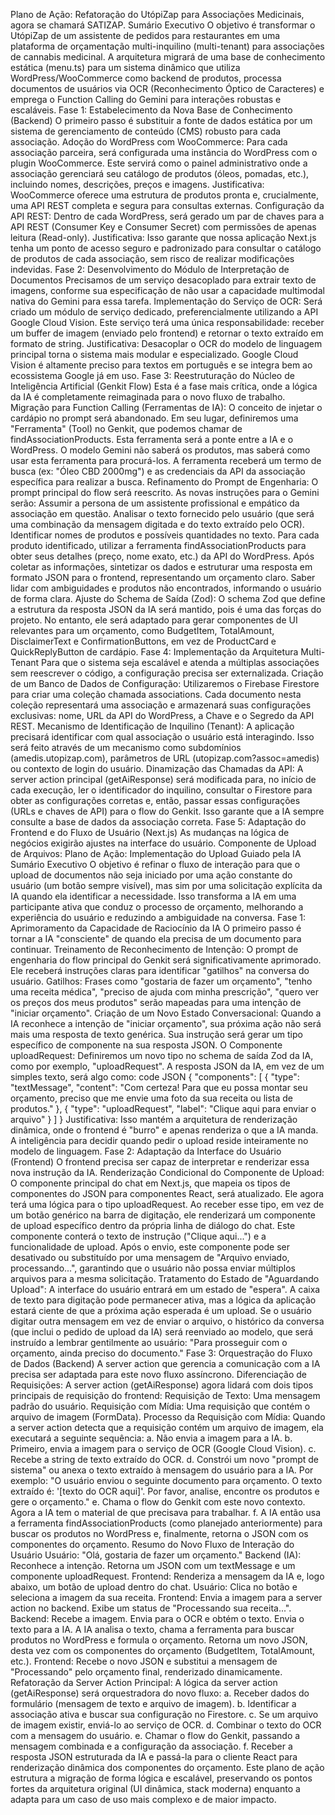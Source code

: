 Plano de Ação: Refatoração do UtópiZap para Associações Medicinais, agora se chamará SATIZAP.
Sumário Executivo
O objetivo é transformar o UtópiZap de um assistente de pedidos para restaurantes em uma plataforma de orçamentação multi-inquilino (multi-tenant) para associações de cannabis medicinal. A arquitetura migrará de uma base de conhecimento estática (menu.ts) para um sistema dinâmico que utiliza WordPress/WooCommerce como backend de produtos, processa documentos de usuários via OCR (Reconhecimento Óptico de Caracteres) e emprega o Function Calling do Gemini para interações robustas e escaláveis.
Fase 1: Estabelecimento da Nova Base de Conhecimento (Backend)
O primeiro passo é substituir a fonte de dados estática por um sistema de gerenciamento de conteúdo (CMS) robusto para cada associação.
Adoção do WordPress com WooCommerce:
Para cada associação parceira, será configurada uma instância do WordPress com o plugin WooCommerce. Este servirá como o painel administrativo onde a associação gerenciará seu catálogo de produtos (óleos, pomadas, etc.), incluindo nomes, descrições, preços e imagens.
Justificativa: WooCommerce oferece uma estrutura de produtos pronta e, crucialmente, uma API REST completa e segura para consultas externas.
Configuração da API REST:
Dentro de cada WordPress, será gerado um par de chaves para a API REST (Consumer Key e Consumer Secret) com permissões de apenas leitura (Read-only).
Justificativa: Isso garante que nossa aplicação Next.js tenha um ponto de acesso seguro e padronizado para consultar o catálogo de produtos de cada associação, sem risco de realizar modificações indevidas.
Fase 2: Desenvolvimento do Módulo de Interpretação de Documentos
Precisamos de um serviço desacoplado para extrair texto de imagens, conforme sua especificação de não usar a capacidade multimodal nativa do Gemini para essa tarefa.
Implementação do Serviço de OCR:
Será criado um módulo de serviço dedicado, preferencialmente utilizando a API Google Cloud Vision.
Este serviço terá uma única responsabilidade: receber um buffer de imagem (enviado pelo frontend) e retornar o texto extraído em formato de string.
Justificativa: Desacoplar o OCR do modelo de linguagem principal torna o sistema mais modular e especializado. Google Cloud Vision é altamente preciso para textos em português e se integra bem ao ecossistema Google já em uso.
Fase 3: Reestruturação do Núcleo de Inteligência Artificial (Genkit Flow)
Esta é a fase mais crítica, onde a lógica da IA é completamente reimaginada para o novo fluxo de trabalho.
Migração para Function Calling (Ferramentas de IA):
O conceito de injetar o cardápio no prompt será abandonado. Em seu lugar, definiremos uma "Ferramenta" (Tool) no Genkit, que podemos chamar de findAssociationProducts.
Esta ferramenta será a ponte entre a IA e o WordPress. O modelo Gemini não saberá os produtos, mas saberá como usar esta ferramenta para procurá-los. A ferramenta receberá um termo de busca (ex: "Óleo CBD 2000mg") e as credenciais da API da associação específica para realizar a busca.
Refinamento do Prompt de Engenharia:
O prompt principal do flow será reescrito. As novas instruções para o Gemini serão:
Assumir a persona de um assistente profissional e empático da associação em questão.
Analisar o texto fornecido pelo usuário (que será uma combinação da mensagem digitada e do texto extraído pelo OCR).
Identificar nomes de produtos e possíveis quantidades no texto.
Para cada produto identificado, utilizar a ferramenta findAssociationProducts para obter seus detalhes (preço, nome exato, etc.) da API do WordPress.
Após coletar as informações, sintetizar os dados e estruturar uma resposta em formato JSON para o frontend, representando um orçamento claro.
Saber lidar com ambiguidades e produtos não encontrados, informando o usuário de forma clara.
Ajuste do Schema de Saída (Zod):
O schema Zod que define a estrutura da resposta JSON da IA será mantido, pois é uma das forças do projeto. No entanto, ele será adaptado para gerar componentes de UI relevantes para um orçamento, como BudgetItem, TotalAmount, DisclaimerText e ConfirmationButtons, em vez de ProductCard e QuickReplyButton de cardápio.
Fase 4: Implementação da Arquitetura Multi-Tenant
Para que o sistema seja escalável e atenda a múltiplas associações sem reescrever o código, a configuração precisa ser externalizada.
Criação de um Banco de Dados de Configuração:
Utilizaremos o Firebase Firestore para criar uma coleção chamada associations.
Cada documento nesta coleção representará uma associação e armazenará suas configurações exclusivas: nome, URL da API do WordPress, a Chave e o Segredo da API REST.
Mecanismo de Identificação de Inquilino (Tenant):
A aplicação precisará identificar com qual associação o usuário está interagindo. Isso será feito através de um mecanismo como subdomínios (amedis.utopizap.com), parâmetros de URL (utopizap.com?assoc=amedis) ou contexto de login do usuário.
Dinamização das Chamadas da API:
A server action principal (getAiResponse) será modificada para, no início de cada execução, ler o identificador do inquilino, consultar o Firestore para obter as configurações corretas e, então, passar essas configurações (URLs e chaves de API) para o flow do Genkit. Isso garante que a IA sempre consulte a base de dados da associação correta.
Fase 5: Adaptação do Frontend e do Fluxo de Usuário (Next.js)
As mudanças na lógica de negócios exigirão ajustes na interface do usuário.
Componente de Upload de Arquivos:
Plano de Ação: Implementação do Upload Guiado pela IA
Sumário Executivo
O objetivo é refinar o fluxo de interação para que o upload de documentos não seja iniciado por uma ação constante do usuário (um botão sempre visível), mas sim por uma solicitação explícita da IA quando ela identificar a necessidade. Isso transforma a IA em uma participante ativa que conduz o processo de orçamento, melhorando a experiência do usuário e reduzindo a ambiguidade na conversa.
Fase 1: Aprimoramento da Capacidade de Raciocínio da IA
O primeiro passo é tornar a IA "consciente" de quando ela precisa de um documento para continuar.
Treinamento de Reconhecimento de Intenção:
O prompt de engenharia do flow principal do Genkit será significativamente aprimorado. Ele receberá instruções claras para identificar "gatilhos" na conversa do usuário.
Gatilhos: Frases como "gostaria de fazer um orçamento", "tenho uma receita médica", "preciso de ajuda com minha prescrição", "quero ver os preços dos meus produtos" serão mapeadas para uma intenção de "iniciar orçamento".
Criação de um Novo Estado Conversacional:
Quando a IA reconhece a intenção de "iniciar orçamento", sua próxima ação não será mais uma resposta de texto genérica. Sua instrução será gerar um tipo específico de componente na sua resposta JSON.
O Componente uploadRequest: Definiremos um novo tipo no schema de saída Zod da IA, como por exemplo, "uploadRequest". A resposta JSON da IA, em vez de um simples texto, será algo como:
code
JSON
{
  "components": [
    { 
      "type": "textMessage", 
      "content": "Com certeza! Para que eu possa montar seu orçamento, preciso que me envie uma foto da sua receita ou lista de produtos." 
    },
    {
      "type": "uploadRequest",
      "label": "Clique aqui para enviar o arquivo"
    }
  ]
}
Justificativa: Isso mantém a arquitetura de renderização dinâmica, onde o frontend é "burro" e apenas renderiza o que a IA manda. A inteligência para decidir quando pedir o upload reside inteiramente no modelo de linguagem.
Fase 2: Adaptação da Interface do Usuário (Frontend)
O frontend precisa ser capaz de interpretar e renderizar essa nova instrução da IA.
Renderização Condicional do Componente de Upload:
O componente principal do chat em Next.js, que mapeia os tipos de componentes do JSON para componentes React, será atualizado. Ele agora terá uma lógica para o tipo uploadRequest.
Ao receber esse tipo, em vez de um botão genérico na barra de digitação, ele renderizará um componente de upload específico dentro da própria linha de diálogo do chat. Este componente conterá o texto de instrução ("Clique aqui...") e a funcionalidade de upload.
Após o envio, este componente pode ser desativado ou substituído por uma mensagem de "Arquivo enviado, processando...", garantindo que o usuário não possa enviar múltiplos arquivos para a mesma solicitação.
Tratamento do Estado de "Aguardando Upload":
A interface do usuário entrará em um estado de "espera". A caixa de texto para digitação pode permanecer ativa, mas a lógica da aplicação estará ciente de que a próxima ação esperada é um upload.
Se o usuário digitar outra mensagem em vez de enviar o arquivo, o histórico da conversa (que inclui o pedido de upload da IA) será reenviado ao modelo, que será instruído a lembrar gentilmente ao usuário: "Para prosseguir com o orçamento, ainda preciso do documento."
Fase 3: Orquestração do Fluxo de Dados (Backend)
A server action que gerencia a comunicação com a IA precisa ser adaptada para este novo fluxo assíncrono.
Diferenciação de Requisições:
A server action (getAiResponse) agora lidará com dois tipos principais de requisição do frontend:
Requisição de Texto: Uma mensagem padrão do usuário.
Requisição com Mídia: Uma requisição que contém o arquivo de imagem (FormData).
Processo da Requisição com Mídia:
Quando a server action detecta que a requisição contém um arquivo de imagem, ela executará a seguinte sequência:
a. Não envia a imagem para a IA.
b. Primeiro, envia a imagem para o serviço de OCR (Google Cloud Vision).
c. Recebe a string de texto extraído do OCR.
d. Constrói um novo "prompt de sistema" ou anexa o texto extraído à mensagem do usuário para a IA. Por exemplo: "O usuário enviou o seguinte documento para orçamento. O texto extraído é: '[texto do OCR aqui]'. Por favor, analise, encontre os produtos e gere o orçamento."
e. Chama o flow do Genkit com este novo contexto. Agora a IA tem o material de que precisava para trabalhar.
f. A IA então usa a ferramenta findAssociationProducts (como planejado anteriormente) para buscar os produtos no WordPress e, finalmente, retorna o JSON com os componentes do orçamento.
Resumo do Novo Fluxo de Interação do Usuário
Usuário: "Olá, gostaria de fazer um orçamento."
Backend (IA): Reconhece a intenção. Retorna um JSON com um textMessage e um componente uploadRequest.
Frontend: Renderiza a mensagem da IA e, logo abaixo, um botão de upload dentro do chat.
Usuário: Clica no botão e seleciona a imagem da sua receita.
Frontend: Envia a imagem para a server action no backend. Exibe um status de "Processando sua receita...".
Backend:
Recebe a imagem.
Envia para o OCR e obtém o texto.
Envia o texto para a IA.
A IA analisa o texto, chama a ferramenta para buscar produtos no WordPress e formula o orçamento.
Retorna um novo JSON, desta vez com os componentes do orçamento (BudgetItem, TotalAmount, etc.).
Frontend: Recebe o novo JSON e substitui a mensagem de "Processando" pelo orçamento final, renderizado dinamicamente.
Refatoração da Server Action Principal:
A lógica da server action (getAiResponse) será orquestradora do novo fluxo:
a. Receber dados do formulário (mensagem de texto e arquivo de imagem).
b. Identificar a associação ativa e buscar sua configuração no Firestore.
c. Se um arquivo de imagem existir, enviá-lo ao serviço de OCR.
d. Combinar o texto do OCR com a mensagem do usuário.
e. Chamar o flow do Genkit, passando a mensagem combinada e a configuração da associação.
f. Receber a resposta JSON estruturada da IA e passá-la para o cliente React para renderização dinâmica dos componentes do orçamento.
Este plano de ação estrutura a migração de forma lógica e escalável, preservando os pontos fortes da arquitetura original (UI dinâmica, stack moderna) enquanto a adapta para um caso de uso mais complexo e de maior impacto.